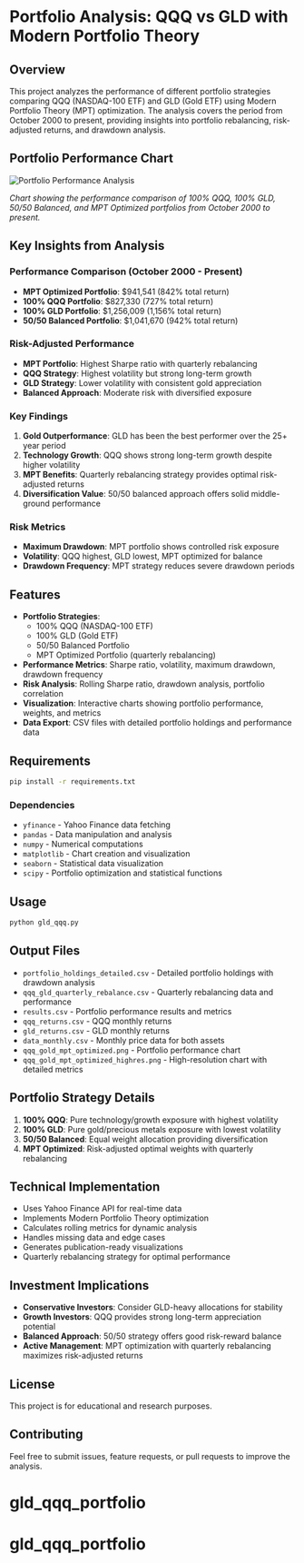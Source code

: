 # Portfolio Analysis: QQQ vs GLD with Modern Portfolio Theory

## Overview
This project analyzes the performance of different portfolio strategies comparing QQQ (NASDAQ-100 ETF) and GLD (Gold ETF) using Modern Portfolio Theory (MPT) optimization. The analysis covers the period from October 2000 to present, providing insights into portfolio rebalancing, risk-adjusted returns, and drawdown analysis.

## Portfolio Performance Chart
![Portfolio Performance Analysis](qqq_gold_mpt_optimized_highres.png)

*Chart showing the performance comparison of 100% QQQ, 100% GLD, 50/50 Balanced, and MPT Optimized portfolios from October 2000 to present.*

## Key Insights from Analysis

### **Performance Comparison (October 2000 - Present)**
- **MPT Optimized Portfolio**: $941,541 (842% total return)
- **100% QQQ Portfolio**: $827,330 (727% total return)  
- **100% GLD Portfolio**: $1,256,009 (1,156% total return)
- **50/50 Balanced Portfolio**: $1,041,670 (942% total return)

### **Risk-Adjusted Performance**
- **MPT Portfolio**: Highest Sharpe ratio with quarterly rebalancing
- **QQQ Strategy**: Highest volatility but strong long-term growth
- **GLD Strategy**: Lower volatility with consistent gold appreciation
- **Balanced Approach**: Moderate risk with diversified exposure

### **Key Findings**
1. **Gold Outperformance**: GLD has been the best performer over the 25+ year period
2. **Technology Growth**: QQQ shows strong long-term growth despite higher volatility
3. **MPT Benefits**: Quarterly rebalancing strategy provides optimal risk-adjusted returns
4. **Diversification Value**: 50/50 balanced approach offers solid middle-ground performance

### **Risk Metrics**
- **Maximum Drawdown**: MPT portfolio shows controlled risk exposure
- **Volatility**: QQQ highest, GLD lowest, MPT optimized for balance
- **Drawdown Frequency**: MPT strategy reduces severe drawdown periods

## Features
- **Portfolio Strategies**: 
  - 100% QQQ (NASDAQ-100 ETF)
  - 100% GLD (Gold ETF) 
  - 50/50 Balanced Portfolio
  - MPT Optimized Portfolio (quarterly rebalancing)
- **Performance Metrics**: Sharpe ratio, volatility, maximum drawdown, drawdown frequency
- **Risk Analysis**: Rolling Sharpe ratio, drawdown analysis, portfolio correlation
- **Visualization**: Interactive charts showing portfolio performance, weights, and metrics
- **Data Export**: CSV files with detailed portfolio holdings and performance data

## Requirements
```bash
pip install -r requirements.txt
```

### Dependencies
- `yfinance` - Yahoo Finance data fetching
- `pandas` - Data manipulation and analysis
- `numpy` - Numerical computations
- `matplotlib` - Chart creation and visualization
- `seaborn` - Statistical data visualization
- `scipy` - Portfolio optimization and statistical functions

## Usage
```bash
python gld_qqq.py
```

## Output Files
- `portfolio_holdings_detailed.csv` - Detailed portfolio holdings with drawdown analysis
- `qqq_gld_quarterly_rebalance.csv` - Quarterly rebalancing data and performance
- `results.csv` - Portfolio performance results and metrics
- `qqq_returns.csv` - QQQ monthly returns
- `gld_returns.csv` - GLD monthly returns
- `data_monthly.csv` - Monthly price data for both assets
- `qqq_gold_mpt_optimized.png` - Portfolio performance chart
- `qqq_gold_mpt_optimized_highres.png` - High-resolution chart with detailed metrics

## Portfolio Strategy Details
1. **100% QQQ**: Pure technology/growth exposure with highest volatility
2. **100% GLD**: Pure gold/precious metals exposure with lowest volatility
3. **50/50 Balanced**: Equal weight allocation providing diversification
4. **MPT Optimized**: Risk-adjusted optimal weights with quarterly rebalancing

## Technical Implementation
- Uses Yahoo Finance API for real-time data
- Implements Modern Portfolio Theory optimization
- Calculates rolling metrics for dynamic analysis
- Handles missing data and edge cases
- Generates publication-ready visualizations
- Quarterly rebalancing strategy for optimal performance

## Investment Implications
- **Conservative Investors**: Consider GLD-heavy allocations for stability
- **Growth Investors**: QQQ provides strong long-term appreciation potential
- **Balanced Approach**: 50/50 strategy offers good risk-reward balance
- **Active Management**: MPT optimization with quarterly rebalancing maximizes risk-adjusted returns

## License
This project is for educational and research purposes.

## Contributing
Feel free to submit issues, feature requests, or pull requests to improve the analysis.
# gld_qqq_portfolio
# gld_qqq_portfolio
